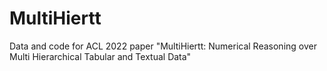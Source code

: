 # MultiHiertt
Data and code for ACL 2022 paper "MultiHiertt: Numerical Reasoning over Multi Hierarchical Tabular and Textual Data"
